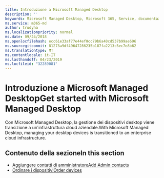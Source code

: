 ```yaml
---
title: Introduzione a Microsoft Managed Desktop
description: ''
keywords: Microsoft Managed Desktop, Microsoft 365, Service, documentazione
ms.service: m365-md
author: trudyha
ms.localizationpriority: normal
ms.date: 09/24/2018
ms.openlocfilehash: ecc61e33af77e44ef0cc79b6a40cd537b99ae696
ms.sourcegitcommit: 81273a9df49647286235b187fa2213c5ec7e8b62
ms.translationtype: MT
ms.contentlocale: it-IT
ms.lasthandoff: 04/23/2019
ms.locfileid: "32289081"
---
```

# <a name="get-started-with-microsoft-managed-desktop"></a><span data-ttu-id="86274-103">Introduzione a Microsoft Managed Desktop</span><span class="sxs-lookup"><span data-stu-id="86274-103">Get started with Microsoft Managed Desktop</span></span>

<span data-ttu-id="86274-104">Con Microsoft Managed Desktop, la gestione dei dispositivi desktop viene transizione a un'infrastruttura cloud aziendale.</span><span class="sxs-lookup"><span data-stu-id="86274-104">With Microsoft Managed Desktop, managing your desktop devices is transitioned to an enterprise cloud infrastructure.</span></span> 

## <a name="in-this-section"></a><span data-ttu-id="86274-105">Contenuto della sezione</span><span class="sxs-lookup"><span data-stu-id="86274-105">In this section</span></span>

- [<span data-ttu-id="86274-106">Aggiungere contatti di amministratore</span><span class="sxs-lookup"><span data-stu-id="86274-106">Add Admin contacts</span></span>](add-admin-contacts.md)
- [<span data-ttu-id="86274-107">Ordinare i dispositivi</span><span class="sxs-lookup"><span data-stu-id="86274-107">Order devices</span></span>](devices.md)
